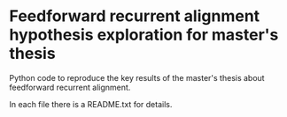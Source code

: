 # Feedforward recurrent alignment hypothesis exploration for master's thesis
Python code to reproduce the key results of the master's thesis about feedforward recurrent alignment.

In each file there is a README.txt for details.
